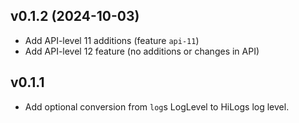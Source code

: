 ## v0.1.2 (2024-10-03)

- Add API-level 11 additions (feature `api-11`)
- Add API-level 12 feature (no additions or changes in API)

## v0.1.1 

- Add optional conversion from `log`s LogLevel to HiLogs log level.
